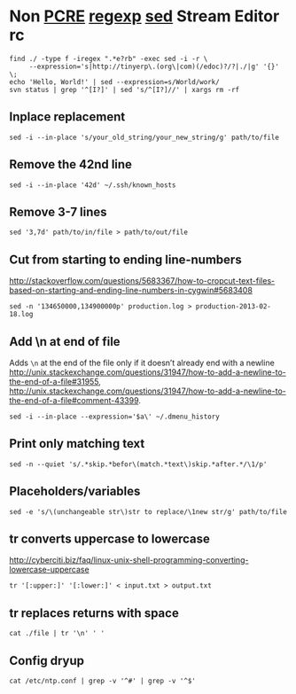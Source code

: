 # Non [PCRE][] [regexp][] [sed][] Stream Editor rc

[sed]: https://github.com/mirror/sed
[pcre]: https://github.com/pcre2project/pcre2
[regexp]: https://en.wikipedia.org/wiki/Regular_expression

    find ./ -type f -iregex ".*e?rb" -exec sed -i -r \
         --expression='s|http://tinyerp\.(org\|com)(/edoc)?/?|./|g' '{}' \;
    echo 'Hello, World!' | sed --expression=s/World/work/
    svn status | grep '^[I?]' | sed 's/^[I?]//' | xargs rm -rf

## Inplace replacement

    sed -i --in-place 's/your_old_string/your_new_string/g' path/to/file

## Remove the 42nd line

    sed -i --in-place '42d' ~/.ssh/known_hosts

## Remove 3-7 lines

    sed '3,7d' path/to/in/file > path/to/out/file

## Cut from starting to ending line-numbers

<http://stackoverflow.com/questions/5683367/how-to-cropcut-text-files-based-on-starting-and-ending-line-numbers-in-cygwin#5683408>

    sed -n '134650000,134900000p' production.log > production-2013-02-18.log

## Add \n at end of file

Adds `\n` at the end of the file only if it doesn’t already end with a newline
<http://unix.stackexchange.com/questions/31947/how-to-add-a-newline-to-the-end-of-a-file#31955>,
<http://unix.stackexchange.com/questions/31947/how-to-add-a-newline-to-the-end-of-a-file#comment-43399>.

    sed -i --in-place --expression='$a\' ~/.dmenu_history

## Print only matching text

    sed -n --quiet 's/.*skip.*befor\(match.*text\)skip.*after.*/\1/p'

## Placeholders/variables

    sed -e 's/\(unchangeable str\)str to replace/\1new str/g' path/to/file

## tr converts uppercase to lowercase

<http://cyberciti.biz/faq/linux-unix-shell-programming-converting-lowercase-uppercase>

    tr '[:upper:]' '[:lower:]' < input.txt > output.txt

## tr replaces returns with space

    cat ./file | tr '\n' ' '

## Config dryup

    cat /etc/ntp.conf | grep -v '^#' | grep -v '^$'
